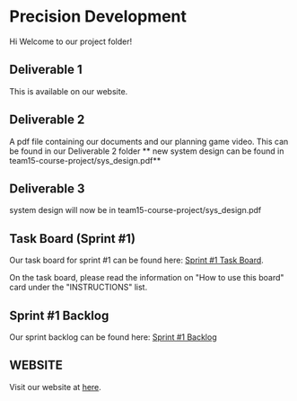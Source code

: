 # Precision Development

Hi Welcome to our project folder!

## Deliverable 1

This is available on our website.

## Deliverable 2

A pdf file containing our documents and our planning game video.
This can be found in our Deliverable 2 folder
<n>** new system design can be found in team15-course-project/sys_design.pdf**
## Deliverable 3
  system design will now be in team15-course-project/sys_design.pdf

## Task Board (Sprint #1)

Our task board for sprint #1 can be found here: [Sprint #1 Task Board](https://trello.com/b/bA6DMjMR/sprint-1-task-board-precision-development#).

On the task board, please read the information on "How to use this board" card under the "INSTRUCTIONS" list.

## Sprint #1 Backlog

Our sprint backlog can be found here: [Sprint #1 Backlog](https://docs.google.com/spreadsheets/d/1x4ZO0lsaXktc8lxdIhvAAT5QEFSecOz8eK0PieLRWok/edit?pli=1#gid=0)

## WEBSITE

Visit our website at [here](http://precision-dev.com/).

